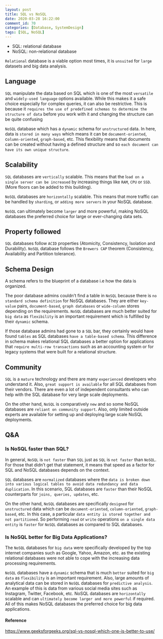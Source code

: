 ```yaml
---
layout: post
title: SQL vs NoSQL
date: 2020-03-28 16:22:00
comment_id: 70
categories: [Database, SystemDesign]
tags: [SQL, NoSQL]
---
```


- SQL: relational database
- NoSQL: non-relational database

`Relational` database is a viable option most times, it is `unsuited` for `large` datasets and big data analysis.

## Language

`SQL` manipulate the data based on SQL which is one of the most `versatile` and `widely-used language` options available. While this makes it a safe choice especially for complex queries, it can also be restrictive. This is because it `requires the use of predefined schemas to determine the structure of data` before you work with it and changing the structure can be quite confusing

`NoSQL` database which has a `dynamic` schema for `unstructured` data. In here, data is `stored in many ways` which means it can be `document-oriented`, c`olumn-oriented`, `graph-based`, etc. This flexibility means that documents can be created without having a defined structure and so `each document can have its own unique structure`.

## Scalability

`SQL` databases are `vertically` scalable. This means that the l`oad on a single server can be increased` by increasing things like `RAM`, `CPU` or `SSD`. (More floors can be added to this building).

`NoSQL` databases are `horizontally` scalable. This means that more traffic can be handled by `sharding`, or `adding more servers` in your NoSQL database.

`NoSQL` can ultimately become `larger` and more powerful, making NoSQL databases the preferred choice for large or ever-changing data sets.

## Property followed

`SQL` databases follow `ACID` properties (Atomicity, Consistency, Isolation and Durability).
`NoSQL` database follows the `Brewers CAP` theorem (Consistency, Availability and Partition tolerance).

## Schema Design

A schema refers to the blueprint of a database i.e how the data is organized.

The poor database admins couldn’t find a table in `NoSQL` because there is `no standard schema definition` for NoSQL databases. They are either `key-value` pairs, `document-based`, `graph databases` or `wide-column` stores depending on the requirements. `NoSQL` databases are much better suited for `big data` as `flexibility` is an important requirement which is fulfilled by their `dynamic` schema.

If those database admins had gone to a `SQL` bar, they certainly would have found `tables` as SQL databases `have a table-based schema`. This difference in schema makes relational SQL databases a better option for applications that `require multi-row transactions` such as an accounting system or for legacy systems that were built for a relational structure.

## Community

`SQL` is a `mature` technology and there are many `experienced` developers who understand it. Also, `great support is available` for all SQL databases from their vendors. There are even a lot of independent consultants who can help with the SQL database for very large scale deployments.

On the other hand, `NoSQL` is comparatively `new` and so some NoSQL databases are `reliant on community support`. Also, only limited outside experts are available for setting up and deploying large scale NoSQL deployments.

## Q&A

### Is NoSQL faster than SQL?

In general, `NoSQL` is `not faster` than `SQL` just as `SQL` is `not faster` than `NoSQL`. For those that didn’t get that statement, it means that speed as a factor for SQL and NoSQL databases depends on the context.

`SQL` databases are `normalized` databases where the `data is broken down into various logical tables to avoid data redundancy and data duplication`. In this scenario, SQL databases are `faster` than their NoSQL counterparts for `joins, queries, updates`, etc.

On the other hand, `NoSQL` databases are specifically `designed` for `unstructured` data which can be `document-oriented`, `column-oriented`, `graph-based`, etc. In this case, a particular `data entity is stored together and not partitioned`. So performing `read` or `write` operations `on a single data entity` is `faster` for `NoSQL` databases as compared to SQL databases.

### Is NoSQL better for Big Data Applications?

The `NoSQL` databases for `big data` were specifically developed by the top internet companies such as Google, Yahoo, Amazon, etc. as the existing relational databases were not able to cope with the increasing data processing requirements.

`NoSQL` databases have a `dynamic` schema that is much `better` suited for `big data` as `flexibility` is an important requirement. Also, large amounts of analytical data can be stored in `NoSQL` databases for `predictive analysis`. An example of this is data from various social media sites such as Instagram, Twitter, Facebook, etc. NoSQL databases are `horizontally` scalable and can `ultimately become larger and more powerful` if required. All of this makes NoSQL databases the preferred choice for big data applications.

#### Reference

<https://www.geeksforgeeks.org/sql-vs-nosql-which-one-is-better-to-use/>
